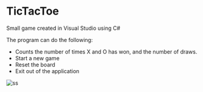 # TicTacToe
Small game created in Visual Studio using C#

The program can do the following:
- Counts the number of times X and O has won, and the number of draws.
- Start a new game
- Reset the board
- Exit out of the application

![ss](https://user-images.githubusercontent.com/26498849/43358303-7dcd8bbe-92e3-11e8-9c67-81c2354c3ee5.JPG)

